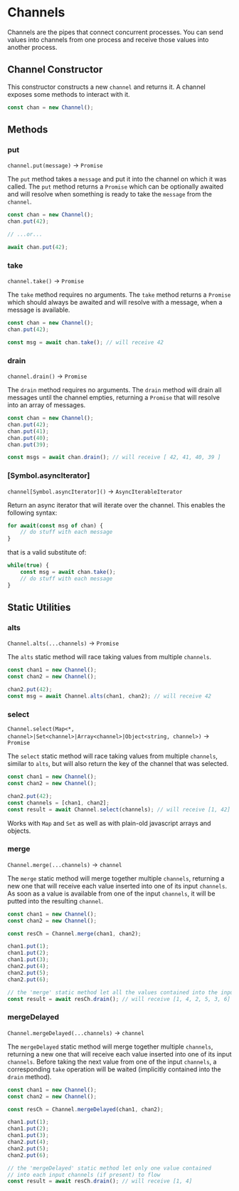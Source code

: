 # Channels

Channels are the pipes that connect concurrent processes. You can send values into channels from one process and receive those values into another process.

## Channel Constructor

This constructor constructs a new `channel` and returns it. A channel exposes some methods to interact with it.

```js
const chan = new Channel();
```

## Methods

### put

`channel.put(message)` -> `Promise`

The `put` method takes a `message` and put it into the channel on which it was called. The `put` method returns a `Promise` which can be optionally awaited and will resolve when something is ready to take the `message` from the `channel`.

```javascript
const chan = new Channel();
chan.put(42);

// ...or...

await chan.put(42);
```

### take

`channel.take()` -> `Promise`

The `take` method requires no arguments. The `take` method returns a `Promise` which should always be awaited and will resolve with a message, when a message is available.

```javascript
const chan = new Channel();
chan.put(42);

const msg = await chan.take(); // will receive 42
```

### drain

`channel.drain()` -> `Promise`

The `drain` method requires no arguments. The `drain` method will drain all messages until the channel empties, returning a `Promise` that will resolve into an array of messages.

```javascript
const chan = new Channel();
chan.put(42);
chan.put(41);
chan.put(40);
chan.put(39);

const msgs = await chan.drain(); // will receive [ 42, 41, 40, 39 ]
```

### [Symbol.asyncIterator]

`channel[Symbol.asyncIterator]()` -> `AsyncIterableIterator`

Return an async iterator that will iterate over the channel. This enables the following syntax:

```javascript
for await(const msg of chan) {
    // do stuff with each message 
}
```

that is a valid substitute of:

```javascript
while(true) {
    const msg = await chan.take();
    // do stuff with each message 
}
```

## Static Utilities

### alts

`Channel.alts(...channels)` -> `Promise`

The `alts` static method will race taking values from multiple `channels`.

```javascript
const chan1 = new Channel();
const chan2 = new Channel();

chan2.put(42);
const msg = await Channel.alts(chan1, chan2); // will receive 42
```

### select

`Channel.select(Map<*, channel>|Set<channel>|Array<channel>|Object<string, channel>)` -> `Promise`

The `select` static method will race taking values from multiple `channels`, similar to `alts`, but will also return the key of the channel that was selected.

```javascript
const chan1 = new Channel();
const chan2 = new Channel();

chan2.put(42);
const channels = [chan1, chan2];
const result = await Channel.select(channels); // will receive [1, 42]
```

Works with `Map` and `Set` as well as with plain-old javascript arrays and objects.

### merge

`Channel.merge(...channels)` -> `channel`

The `merge` static method will merge together multiple `channels`, returning a new one that will receive each value inserted into one of its input `channels`. 
As soon as a value is available from one of the input `channels`, it will be putted into the resulting `channel`.

```javascript
const chan1 = new Channel();
const chan2 = new Channel();

const resCh = Channel.merge(chan1, chan2);

chan1.put(1);
chan1.put(2);
chan1.put(3);
chan2.put(4);
chan2.put(5);
chan2.put(6);

// the 'merge' static method let all the values contained into the input channels to flow
const result = await resCh.drain(); // will receive [1, 4, 2, 5, 3, 6]
```

### mergeDelayed

`Channel.mergeDelayed(...channels)` -> `channel`

The `mergeDelayed` static method will merge together multiple `channels`, returning a new one that will receive each value inserted into one of its input `channels`. 
Before taking the next value from one of the input `channels`, a corresponding `take` operation will be waited (implicitly contained into the `drain` method).

```javascript
const chan1 = new Channel();
const chan2 = new Channel();

const resCh = Channel.mergeDelayed(chan1, chan2);

chan1.put(1);
chan1.put(2);
chan1.put(3);
chan2.put(4);
chan2.put(5);
chan2.put(6);

// the 'mergeDelayed' static method let only one value contained
// into each input channels (if present) to flow
const result = await resCh.drain(); // will receive [1, 4]
```